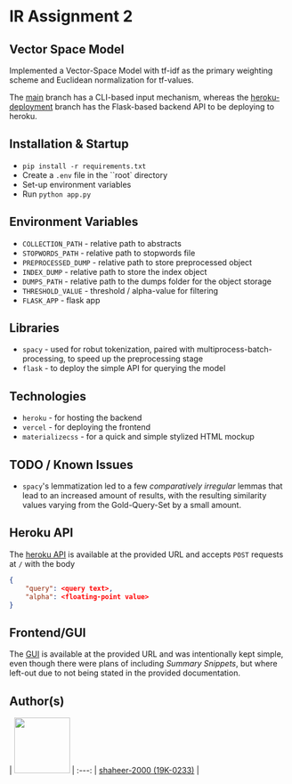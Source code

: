# IR Assignment 2
## Vector Space Model
Implemented a Vector-Space Model with tf-idf as the primary weighting scheme and Euclidean normalization for tf-values.

The [main](https://github.com/shaheer-2000/IR-Assignment-2) branch has a CLI-based input mechanism, whereas the [heroku-deployment](https://github.com/shaheer-2000/IR-Assignment-2/tree/heroku-deployment) branch has the Flask-based backend API to be deploying to heroku.

## Installation & Startup
- ``pip install -r requirements.txt``
- Create a ``.env`` file in the ``root` directory
- Set-up environment variables
- Run ``python app.py``

## Environment Variables
- ``COLLECTION_PATH`` - relative path to abstracts
- ``STOPWORDS_PATH`` - relative path to stopwords file
- ``PREPROCESSED_DUMP`` - relative path to store preprocessed object
- ``INDEX_DUMP`` - relative path to store the index object
- ``DUMPS_PATH`` - relative path to the dumps folder for the object storage
- ``THRESHOLD_VALUE`` - threshold / alpha-value for filtering
- ``FLASK_APP`` - flask app

## Libraries
- ``spacy`` - used for robut tokenization, paired with multiprocess-batch-processing, to speed up the preprocessing stage
- ``flask`` - to deploy the simple API for querying the model

## Technologies
- ``heroku`` - for hosting the backend
- ``vercel`` - for deploying the frontend
- ``materializecss`` - for a quick and simple stylized HTML mockup

## TODO / Known Issues
- ``spacy``'s lemmatization led to a few _comparatively irregular_ lemmas that lead to an increased amount of results, with the resulting similarity values varying from the Gold-Query-Set by a small amount.

## Heroku API
The [heroku API](https://vsm-ir.herokuapp.com/) is available at the provided URL and accepts ``POST`` requests at ``/`` with the body 
```json
{
	"query": <query text>,
	"alpha": <floating-point value>
}
```

## Frontend/GUI
The [GUI](https://ir-a2-frontend.vercel.app/) is available at the provided URL and was intentionally kept simple, even though there were plans of including _Summary Snippets_, but where left-out due to not being stated in the provided documentation.

## Author(s)
| <img src="https://avatars.githubusercontent.com/u/20398468?v=4" width="100" height="100" /> |
  :---: 
| [shaheer-2000 (19K-0233)](https://github.com/shaheer-2000) | 
